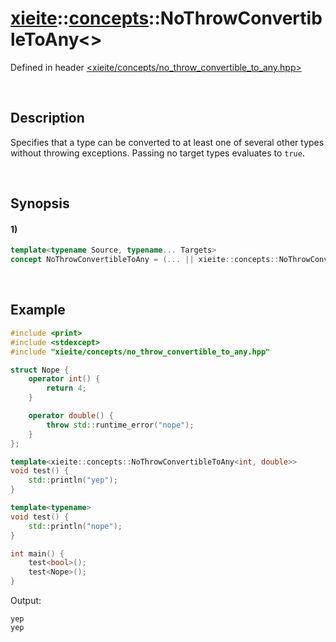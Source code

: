 # [xieite](../../xieite.md)\:\:[concepts](../../concepts.md)\:\:NoThrowConvertibleToAny\<\>
Defined in header [<xieite/concepts/no_throw_convertible_to_any.hpp>](../../../include/xieite/concepts/no_throw_convertible_to_any.hpp)

&nbsp;

## Description
Specifies that a type can be converted to at least one of several other types without throwing exceptions. Passing no target types evaluates to `true`.

&nbsp;

## Synopsis
#### 1)
```cpp
template<typename Source, typename... Targets>
concept NoThrowConvertibleToAny = (... || xieite::concepts::NoThrowConvertibleTo<Source, Targets>);
```

&nbsp;

## Example
```cpp
#include <print>
#include <stdexcept>
#include "xieite/concepts/no_throw_convertible_to_any.hpp"

struct Nope {
    operator int() {
        return 4;
    }

    operator double() {
        throw std::runtime_error("nope");
    }
};

template<xieite::concepts::NoThrowConvertibleToAny<int, double>>
void test() {
    std::println("yep");
}

template<typename>
void test() {
    std::println("nope");
}

int main() {
    test<bool>();
    test<Nope>();
}
```
Output:
```
yep
yep
```
